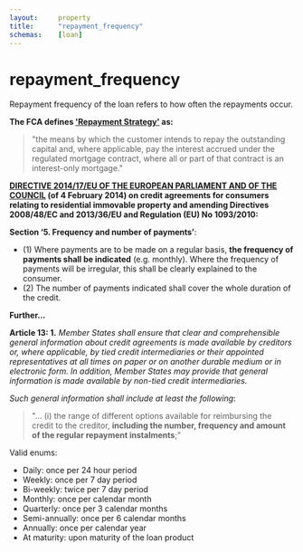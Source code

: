 ```yaml
---
layout:		property
title:		"repayment_frequency"
schemas:	[loan]
---
```


# repayment_frequency
Repayment frequency of the loan refers to how often the repayments occur.

**The FCA defines ['Repayment Strategy'][repayment] as:**

> "the means by which the customer intends to repay the outstanding capital and, where applicable, pay the interest accrued under the regulated mortgage contract, where all or part of that contract is an interest-only mortgage."

[repayment]: https://www.handbook.fca.org.uk/handbook/glossary/G2960.html

**[DIRECTIVE 2014/17/EU OF THE EUROPEAN PARLIAMENT AND OF THE COUNCIL][directive] (of 4 February 2014) on credit agreements for consumers relating to residential immovable property and amending Directives 2008/48/EC and 2013/36/EU and Regulation (EU) No 1093/2010:**

**Section ‘5. Frequency and number of payments’**:

* (1) Where payments are to be made on a regular basis, **the frequency of payments shall be indicated** (e.g. monthly). Where the frequency of payments will be irregular, this shall be clearly explained to the consumer.
* (2) The number of payments indicated shall cover the whole duration of the credit.

**Further...**

**Article 13: 1.** *Member States shall ensure that clear and comprehensible general information about credit agreements is made available by creditors or, where applicable, by tied credit intermediaries or their appointed representatives at all times on paper or on another durable medium or in electronic form. In addition, Member States may provide that general information is made available by non-tied credit intermediaries.*

*Such general information shall include at least the following*:

> "... (i) the range of different options available for reimbursing the credit to the creditor, **including the number, frequency and amount of the regular repayment instalments**;"

[directive]: http://eur-lex.europa.eu/legal-content/EN/ALL/?uri=celex%3A32014L0017

Valid enums:

- Daily: once per 24 hour period
- Weekly: once per 7 day period
- Bi-weekly: twice per 7 day period
- Monthly: once per calendar month
- Quarterly: once per 3 calendar months
- Semi-annually: once per 6 calendar months
- Annually: once per calendar year
- At maturity: upon maturity of the loan product
